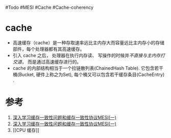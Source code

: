#Todo #MESI #Cache #Cache-coherency

# cache

- 高速缓存（cache）是一种存取速率远比主内存大而容量远比主内存小的存储部件，每个处理器都有其高速缓存。
- 引入 cache 之后， 处理器在执行内存读、 写操作的时候并*不直接与主内存打交道*， 而是通过高速缓存进行的。
- cache 的内部结构相当于一个拉链散列表(ChainedHash Table). 它包含若干桶(Bucket, 硬件上称之为Set), 每个桶又可以包含若干缓存条目(CacheEntry) .




# 参考
1. [深入学习缓存一致性问题和缓存一致性协议MESI(一) ](https://www.jianshu.com/p/5e860ffd6912)
2. [深入学习缓存一致性问题和缓存一致性协议MESI(一)](https://www.cnblogs.com/dongc/p/12271042.html)
3. [[CPU 缓存]]
